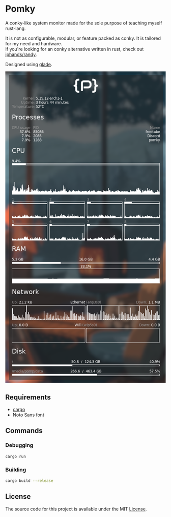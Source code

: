 # Pomky

A conky-like system monitor made for the sole purpose of teaching myself rust-lang.

It is not as configurable, modular, or feature packed as conky. It is tailored for my need and hardware.<br />
If you're looking for an conky alternative written in rust, check out [iphands/randy](https://github.com/iphands/randy).

Designed using [glade](https://wiki.gnome.org/Apps/Glade).

![screenshot](./screenshot.png)

## Requirements

- [cargo](https://doc.rust-lang.org/stable/cargo)
- Noto Sans font

## Commands

### Debugging

```bash
cargo run
```

### Building

```bash
cargo build --release
```

## License

The source code for this project is available under the MIT [License](./LICENSE).
